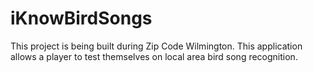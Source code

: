 # iKnowBirdSongs
This project is being built during Zip Code Wilmington.
This application allows a player to test themselves on local area bird song recognition.
